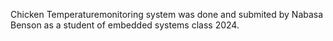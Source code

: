 Chicken Temperaturemonitoring system was done and submited by Nabasa Benson as a student of embedded systems class 2024.
